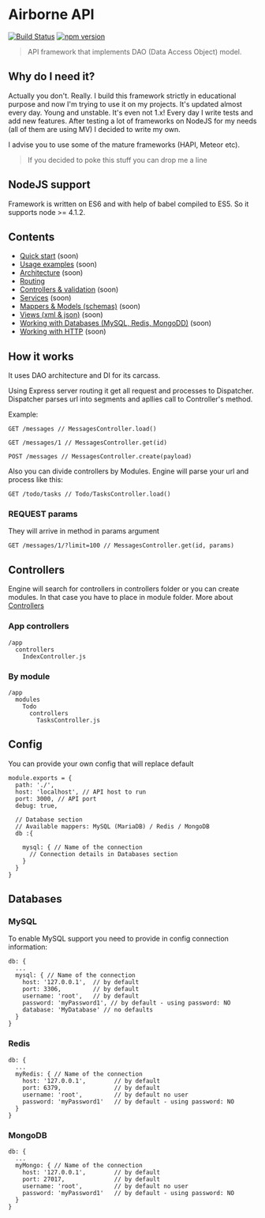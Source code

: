 # Airborne API
[![Build Status](https://travis-ci.org/niklucky/airborne.svg?branch=master)](https://travis-ci.org/niklucky/airborne)
[![npm version](https://img.shields.io/npm/v/airborne.svg?style=flat-square)](https://www.npmjs.com/package/airborne)

> API framework that implements DAO (Data Access Object) model.

## Why do I need it?
Actually you don't. Really. I build this framework strictly in educational purpose and now I'm trying to use it on my projects.
It's updated almost every day. Young and unstable. It's even not 1.x!
Every day I write tests and add new features.
After testing a lot of frameworks on NodeJS for my needs (all of them are using MV) I decided to write my own.

I advise you to use some of the mature frameworks (HAPI, Meteor etc).

> If you decided to poke this stuff you can drop me a line

## NodeJS support

Framework is written on ES6 and with help of babel compiled to ES5.
So it supports node >= 4.1.2.


## Contents
* [Quick start](./docs/Quick-start.md) (soon)
* [Usage examples](./docs/Usage.md) (soon)
* [Architecture](https://github.com/niklucky/airborne/blob/master/docs/Architecture.md) (soon)
* [Routing](https://github.com/niklucky/airborne/blob/master/docs/Routing.md)
* [Controllers & validation](./docs/Architecture.md) (soon)
* [Services](./docs/Services.md) (soon)
* [Mappers & Models (schemas)](./docs/Mappers.md) (soon)
* [Views (xml & json)](./docs/Views.md) (soon)
* [Working with Databases (MySQL, Redis, MongoDD)](./docs/Databases.md) (soon)
* [Working with HTTP](./docs/HTTP.md) (soon)

## How it works
It uses DAO architecture and DI for its carcass.

Using Express server routing it get all request and processes to Dispatcher.
Dispatcher parses url into segments and apllies call to Controller's method.

Example:
```
GET /messages // MessagesController.load()
```
```
GET /messages/1 // MessagesController.get(id)
```
```
POST /messages // MessagesController.create(payload)
```
Also you can divide controllers by Modules.
Engine will parse your url and process like this:
```
GET /todo/tasks // Todo/TasksController.load()
```

### REQUEST params
They will arrive in method in params argument
```
GET /messages/1/?limit=100 // MessagesController.get(id, params)
```
## Controllers
Engine will search for controllers in controllers folder or you can create modules. In that case you have to place in module folder.
More about [Controllers](./docs/Controllers.md)

### App controllers
```
/app
  controllers
    IndexController.js
```
### By module
```
/app
  modules
    Todo
      controllers
        TasksController.js
```

## Config
You can provide your own config that will replace default

```
module.exports = {
  path: './',
  host: 'localhost', // API host to run
  port: 3000, // API port
  debug: true,

  // Database section
  // Available mappers: MySQL (MariaDB) / Redis / MongoDB
  db :{

    mysql: { // Name of the connection
      // Connection details in Databases section
    }
  }
}
```

## Databases
### MySQL
To enable MySQL support you need to provide in config connection information:

```
db: {
  ...
  mysql: { // Name of the connection
    host: '127.0.0.1',  // by default
    port: 3306,         // by default
    username: 'root',   // by default
    password: 'myPassword1', // by default - using password: NO
    database: 'MyDatabase' // no defaults
  }
}
```

### Redis

```
db: {
  ...
  myRedis: { // Name of the connection
    host: '127.0.0.1',        // by default
    port: 6379,               // by default
    username: 'root',         // by default no user
    password: 'myPassword1'   // by default - using password: NO
  }
}
```

### MongoDB
```
db: {
  ...
  myMongo: { // Name of the connection
    host: '127.0.0.1',        // by default
    port: 27017,              // by default
    username: 'root',         // by default no user
    password: 'myPassword1'   // by default - using password: NO
  }
}
```
